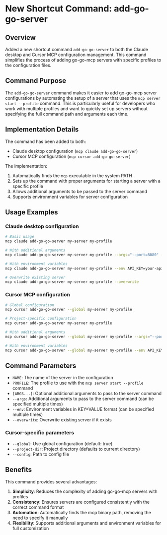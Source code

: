 # New Shortcut Command: add-go-go-server

## Overview

Added a new shortcut command `add-go-go-server` to both the Claude desktop and Cursor MCP configuration management. This command simplifies the process of adding go-go-mcp servers with specific profiles to the configuration files.

## Command Purpose

The `add-go-go-server` command makes it easier to add go-go-mcp server configurations by automating the setup of a server that uses the `mcp server start --profile` command. This is particularly useful for developers who work with multiple profiles and want to quickly set up servers without specifying the full command path and arguments each time.

## Implementation Details

The command has been added to both:
- Claude desktop configuration (`mcp claude add-go-go-server`)
- Cursor MCP configuration (`mcp cursor add-go-go-server`)

The implementation:
1. Automatically finds the `mcp` executable in the system PATH
2. Sets up the command with proper arguments for starting a server with a specific profile
3. Allows additional arguments to be passed to the server command
4. Supports environment variables for server configuration

## Usage Examples

### Claude desktop configuration

```bash
# Basic usage
mcp claude add-go-go-server my-server my-profile

# With additional arguments
mcp claude add-go-go-server my-server my-profile --args="--port=8080" --args="--verbose"

# With environment variables
mcp claude add-go-go-server my-server my-profile --env API_KEY=your-api-key

# Overwrite existing server
mcp claude add-go-go-server my-server my-profile --overwrite
```

### Cursor MCP configuration

```bash
# Global configuration
mcp cursor add-go-go-server --global my-server my-profile

# Project-specific configuration
mcp cursor add-go-go-server my-server my-profile

# With additional arguments
mcp cursor add-go-go-server --global my-server my-profile --args="--port=8080" --args="--verbose"

# With environment variables
mcp cursor add-go-go-server --global my-server my-profile --env API_KEY=your-api-key
```

## Command Parameters

- `NAME`: The name of the server in the configuration
- `PROFILE`: The profile to use with the `mcp server start --profile` command
- `[ARGS...]`: Optional additional arguments to pass to the server command
- `--args`: Additional arguments to pass to the server command (can be specified multiple times)
- `--env`: Environment variables in KEY=VALUE format (can be specified multiple times)
- `--overwrite`: Overwrite existing server if it exists

### Cursor-specific parameters
- `--global`: Use global configuration (default: true)
- `--project-dir`: Project directory (defaults to current directory)
- `--config`: Path to config file

## Benefits

This command provides several advantages:
1. **Simplicity**: Reduces the complexity of adding go-go-mcp servers with profiles
2. **Consistency**: Ensures servers are configured consistently with the correct command format
3. **Automation**: Automatically finds the mcp binary path, removing the need to specify it manually
4. **Flexibility**: Supports additional arguments and environment variables for full customization 